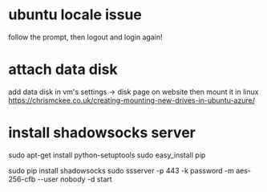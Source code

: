 # ubuntu locale issue
follow the prompt,
then logout and login again!

# attach data disk
add data disk in vm's settings -> disk page on website
then mount it in linux https://chrismckee.co.uk/creating-mounting-new-drives-in-ubuntu-azure/

# install shadowsocks server
sudo apt-get install python-setuptools
sudo easy_install pip
	
sudo pip install shadowsocks
sudo ssserver -p 443 -k password -m aes-256-cfb --user nobody -d start
